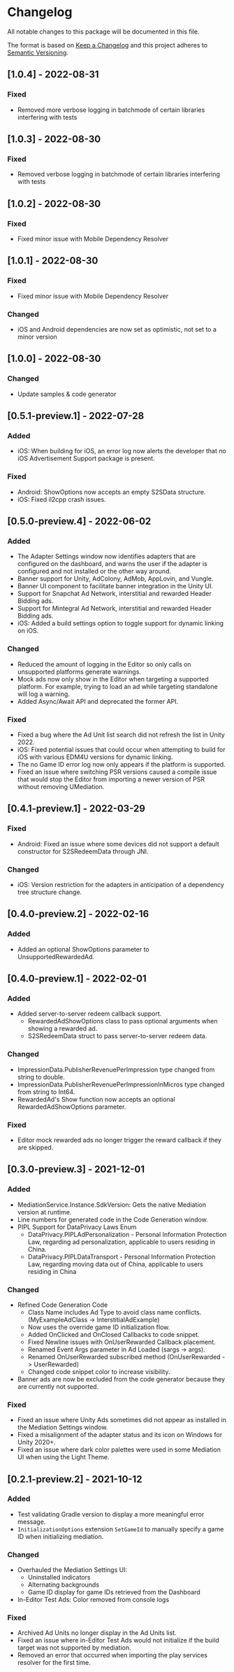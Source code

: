 # Changelog
All notable changes to this package will be documented in this file.

The format is based on [Keep a Changelog](http://keepachangelog.com/en/1.0.0/)
and this project adheres to [Semantic Versioning](http://semver.org/spec/v2.0.0.html).

## [1.0.4] - 2022-08-31

### Fixed
- Removed more verbose logging in batchmode of certain libraries interfering with tests

## [1.0.3] - 2022-08-30

### Fixed
- Removed verbose logging in batchmode of certain libraries interfering with tests

## [1.0.2] - 2022-08-30

### Fixed
- Fixed minor issue with Mobile Dependency Resolver

## [1.0.1] - 2022-08-30

### Fixed
- Fixed minor issue with Mobile Dependency Resolver

### Changed
- iOS and Android dependencies are now set as optimistic, not set to a minor version

## [1.0.0] - 2022-08-30

### Changed
- Update samples & code generator

## [0.5.1-preview.1] - 2022-07-28

### Added
- iOS: When building for iOS, an error log now alerts the developer that no iOS Advertisement Support package is present.

### Fixed
- Android: ShowOptions now accepts an empty S2SData structure.
- iOS: Fixed il2cpp crash issues.


## [0.5.0-preview.4] - 2022-06-02

### Added
- The Adapter Settings window now identifies adapters that are configured on the dashboard, and warns the user if the adapter is configured and not installed or the other way around.
- Banner support for Unity, AdColony, AdMob, AppLovin, and Vungle.
- Banner UI component to facilitate banner integration in the Unity UI.
- Support for Snapchat Ad Network, interstitial and rewarded Header Bidding ads. 
- Support for Mintegral Ad Network, interstitial and rewarded Header Bidding ads. 
- iOS: Added a build settings option to toggle support for dynamic linking on iOS.

### Changed
- Reduced the amount of logging in the Editor so only calls on unsupported platforms generate warnings.
- Mock ads now only show in the Editor when targeting a supported platform. For example, trying to load an ad while targeting standalone will log a warning.
- Added Async/Await API and deprecated the former API.

### Fixed
- Fixed a bug where the Ad Unit list search did not refresh the list in Unity 2022.
- iOS: Fixed potential issues that could occur when attempting to build for iOS with various EDM4U versions for dynamic linking.
- The no Game ID error log now only appears if the platform is supported.
- Fixed an issue where switching PSR versions caused a compile issue that would stop the Editor from importing a newer version of PSR without removing UMediation.

## [0.4.1-preview.1] - 2022-03-29

### Fixed
- Android: Fixed an issue where some devices did not support a default constructor for S2SRedeemData through JNI.

### Changed
- iOS: Version restriction for the adapters in anticipation of a dependency tree structure change.

## [0.4.0-preview.2] - 2022-02-16

### Added
- Added an optional ShowOptions parameter to UnsupportedRewardedAd.

## [0.4.0-preview.1] - 2022-02-01
### Added
- Added server-to-server redeem callback support.
    - RewardedAdShowOptions class to pass optional arguments when showing a rewarded ad.
    - S2SRedeemData struct to pass server-to-server redeem data.

### Changed
- ImpressionData.PublisherRevenuePerImpression type changed from string to double.
- ImpressionData.PublisherRevenuePerImpressionInMicros type changed from string to Int64.
- RewardedAd's Show function now accepts an optional RewardedAdShowOptions parameter.

### Fixed
- Editor mock rewarded ads no longer trigger the reward callback if they are skipped.


## [0.3.0-preview.3] - 2021-12-01

### Added
- MediationService.Instance.SdkVersion: Gets the native Mediation version at runtime. 
- Line numbers for generated code in the Code Generation window.
- PIPL Support for DataPrivacy Laws Enum
    - DataPrivacy.PIPLAdPersonalization - Personal Information Protection Law, regarding ad personalization, applicable to users residing in China.
    - DataPrivacy.PIPLDataTransport - Personal Information Protection Law, regarding moving data out of China, applicable to users residing in China

### Changed
- Refined Code Generation Code
    - Class Name includes Ad Type to avoid class name conflicts. (MyExampleAdClass -> InterstitialAdExample)
    - Now uses the override game ID initialization flow.
    - Added OnClicked and OnClosed Callbacks to code snippet.
    - Fixed Newline issues with OnUserRewarded Callback placement.
    - Renamed Event Args parameter in Ad Loaded (sargs -> args).
    - Renamed OnUserRewarded subscribed method (OnUserRewarded -> UserRewarded)
    - Changed code snippet color to increase visibility.
- Banner ads are now be excluded from the code generator because they are currently not supported.
    
### Fixed
- Fixed an issue where Unity Ads sometimes did not appear as installed in the Mediation Settings window.
- Fixed a misalignment of the adapter status and its icon on Windows for Unity 2020+.
- Fixed an issue where dark color palettes were used in some Mediation UI when using the Light Theme. 

## [0.2.1-preview.2] - 2021-10-12

### Added
- Test validating Gradle version to display a more meaningful error message.
- `InitializationOptions` extension `SetGameId` to manually specify a game ID when initializing mediation.

### Changed
- Overhauled the Mediation Settings UI:
    - Uninstalled indicators
    - Alternating backgrounds
    - Game ID display for game IDs retrieved from the Dashboard
- In-Editor Test Ads: Color removed from console logs

### Fixed
- Archived Ad Units no longer display in the Ad Units list.
- Fixed an issue where in-Editor Test Ads would not initialize if the build target was not supported by mediation.
- Removed an error that occurred when importing the play services resolver for the first time.
